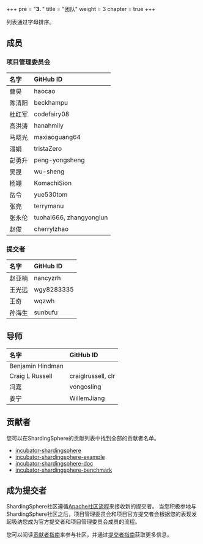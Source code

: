 +++
pre = "<b>3. </b>"
title = "团队"
weight = 3
chapter = true
+++

列表通过字母排序。

## 成员

### 项目管理委员会

| 名字           | GitHub ID               |
| :------------ | :---------------------- |
| 曹昊           | haocao                  |
| 陈清阳         | beckhampu               |
| 杜红军         | codefairy08             |
| 高洪涛         | hanahmily               |
| 马晓光         | maxiaoguang64           |
| 潘娟           | tristaZero              |
| 彭勇升         | peng-yongsheng          |
| 吴晟           | wu-sheng                |
| 杨翊           | KomachiSion             |
| 岳令           | yue530tom               |
| 张亮           | terrymanu               |
| 张永伦         | tuohai666, zhangyonglun |
| 赵俊           | cherrylzhao             |

### 提交者

| 名字             | GitHub ID              |
| :-------------- | :---------------------- |
| 赵亚楠           | nancyzrh                |
| 王光远           | wgy8283335              |
| 王奇             | wqzwh                   |
| 孙海生           | sunbufu                 |

## 导师

| 名字              | GitHub ID          |
| :--------------- | :------------------ |
| Benjamin Hindman |                     |
| Craig L Russell  | craiglrussell, clr |
| 冯嘉             | vongosling          |
| 姜宁             | WillemJiang         |

## 贡献者

您可以在ShardingSphere的贡献列表中找到全部的贡献者名单。

- [incubator-shardingsphere](https://github.com/apache/incubator-shardingsphere/graphs/contributors)
- [incubator-shardingsphere-example](https://github.com/apache/incubator-shardingsphere-example/graphs/contributors)
- [incubator-shardingsphere-doc](https://github.com/apache/incubator-shardingsphere-doc)
- [incubator-shardingsphere-benchmark](https://github.com/apache/incubator-shardingsphere-benchmark)

## 成为提交者

ShardingSphere社区遵循[Apache社区流程](http://community.apache.org/newcommitter.html)来接收新的提交者。
当您积极参地与ShardingSphere社区之后，项目管理委员会和项目官方提交者会根据您的表现发起吸纳您成为官方提交者和项目管理委员会成员的流程。

您可以阅读[贡献者指南](/cn/contribute/contributor/)来参与社区，并通过[提交者指南](/cn/contribute/committer/)获取更多信息。
